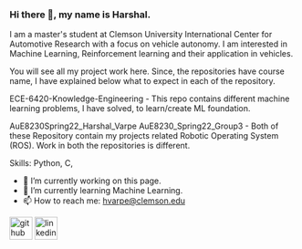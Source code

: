 ### Hi there 👋, my name is Harshal.

I am a master's student at Clemson University International Center for Automotive Research with a focus on vehicle autonomy.
I am interested in Machine Learning, Reinforcement learning and their application in vehicles.

You will see all my project work here. Since, the repositories have course name, I have explained below what to expect in each of the repository.

ECE-6420-Knowledge-Engineering - This repo contains different machine learning problems, I have solved, to learn/create ML foundation.

AuE8230Spring22_Harshal_Varpe
AuE8230_Spring22_Group3        - Both of these Repository contain my projects related Robotic Operating System (ROS).
                                 Work in both the repositories is different.



Skills: Python, C,

- 🔭 I’m currently working on this page. 
- 🌱 I’m currently learning Machine Learning. 
- 📫 How to reach me: hvarpe@clemson.edu 


[<img src='https://github.githubassets.com/images/modules/logos_page/Octocat.png' alt='github' height='40'>](https://github.com/Abetelgeusian)  [<img src='https://upload.wikimedia.org/wikipedia/commons/thumb/8/81/LinkedIn_icon.svg/2048px-LinkedIn_icon.svg.png' alt='linkedin' height='40'>](https://www.linkedin.com/in/harshal-varpe//)  
<!--
[![Top Langs](https://github-readme-stats.vercel.app/api/top-langs/?username=Abetelgeusian)](https://github.com/anuraghazra/github-readme-stats)

![GitHub stats](https://github-readme-stats.vercel.app/api?username=Abetelgeusian&show_icons=true)  
-->

